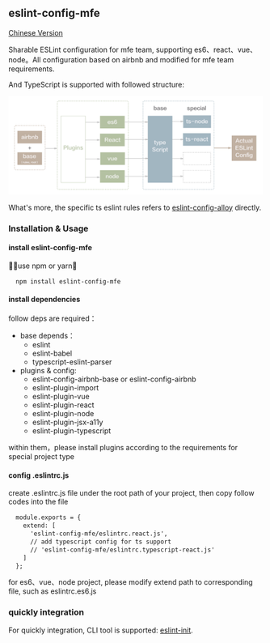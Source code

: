 ## eslint-config-mfe
[Chinese Version](./README_zh.md)

Sharable ESLint configuration for mfe team, supporting es6、react、vue、node。All configuration based on airbnb and modified for mfe team requirements.

And TypeScript is supported with followed structure:

![structure](structure.png)

What's more, the specific ts eslint rules refers to [eslint-config-alloy](https://github.com/AlloyTeam/eslint-config-alloy/blob/master/typescript.js) directly.

### Installation & Usage

#### install eslint-config-mfe

use npm or yarn：

```
  npm install eslint-config-mfe
```

#### install dependencies

follow deps are required：

* base depends：
  + eslint
  + eslint-babel
  + typescript-eslint-parser
* plugins & config:
  + eslint-config-airbnb-base or eslint-config-airbnb
  + eslint-plugin-import
  + eslint-plugin-vue
  + eslint-plugin-react
  + eslint-plugin-node
  + eslint-plugin-jsx-a11y
  + eslint-plugin-typescript

within them，please install plugins according to the requirements for special project type

#### config .eslintrc.js

create .eslintrc.js file under the root path of your project, then copy follow codes into the file

```
  module.exports = {
    extend: [
      'eslint-config-mfe/eslintrc.react.js',
      // add typescript config for ts support
      // 'eslint-config-mfe/eslintrc.typescript-react.js'
    ]
  };
```

for es6、vue、node project, please modify extend path to corresponding file, such as eslintrc.es6.js

### quickly integration

For quickly integration, CLI tool is supported: [eslint-init](https://www.npmjs.com/package/eslint-init).
